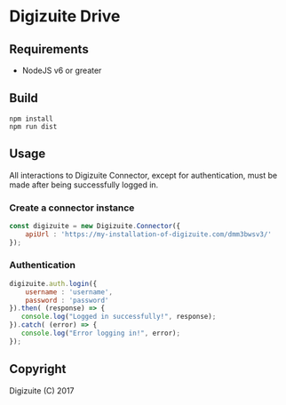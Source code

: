 # Digizuite Drive

## Requirements
* NodeJS v6 or greater

## Build
```
npm install
npm run dist
```

## Usage

All interactions to Digizuite Connector, except for authentication, must be made after being successfully logged in.

### Create a connector instance
```js
const digizuite = new Digizuite.Connector({
    apiUrl : 'https://my-installation-of-digizuite.com/dmm3bwsv3/'
});
```

### Authentication
```js
digizuite.auth.login({
    username : 'username',
    password : 'password'
}).then( (response) => {
   console.log("Logged in successfully!", response);
}).catch( (error) => {
   console.log("Error logging in!", error);
});
```

## Copyright
Digizuite (C) 2017